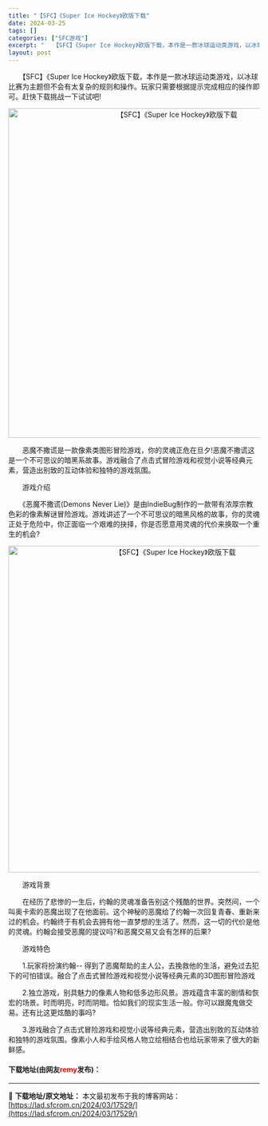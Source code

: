 ```yaml
---
title: "【SFC】《Super Ice Hockey》欧版下载"
date: 2024-03-25
tags: []
categories: ["SFC游戏"]
excerpt: "　　【SFC】《Super Ice Hockey》欧版下载，本作是一款冰球运动类游戏，以冰球比赛为主题但不会有太复杂的规则和操作。玩家只需要根据提示完成相应的操作即可。赶快下载挑战一下试试吧! 　　恶魔不撒谎是一款像素类图形冒险游戏，你的灵魂正危在旦夕!恶魔不撒谎这是一个不可思议的暗黑系故事。游戏融&hellip;"
layout: post
---
```


 <p>　　【SFC】《Super Ice Hockey》欧版下载，本作是一款冰球运动类游戏，以冰球比赛为主题但不会有太复杂的规则和操作。玩家只需要根据提示完成相应的操作即可。赶快下载挑战一下试试吧!</p> <p align="center"><img align="" border="0" src="https://lad.sfcrom.cn/wp-content/uploads/2024/03/20240325_6600d1b144e5d.png" width="660" alt="【SFC】《Super Ice Hockey》欧版下载" /></p> <p>　　恶魔不撒谎是一款像素类图形冒险游戏，你的灵魂正危在旦夕!恶魔不撒谎这是一个不可思议的暗黑系故事。游戏融合了点击式冒险游戏和视觉小说等经典元素，营造出别致的互动体验和独特的游戏氛围。</p> <p>　　游戏介绍</p> <p>　　《恶魔不撒谎(Demons Never Lie)》是由IndieBug制作的一款带有浓厚宗教色彩的像素解谜冒险游戏。游戏讲述了一个不可思议的暗黑风格的故事，你的灵魂正处于危险中，你正面临一个艰难的抉择，你是否愿意用灵魂的代价来换取一个重生的机会?</p> <p align="center"><img align="" border="0" src="https://lad.sfcrom.cn/wp-content/uploads/2024/03/20240325_6600d1b296b37.png" width="654" alt="【SFC】《Super Ice Hockey》欧版下载" /></p> <p>　　游戏背景</p> <p>　　在经历了悲惨的一生后，约翰的灵魂准备告别这个残酷的世界。突然间，一个叫奥卡索的恶魔出现了在他面前。这个神秘的恶魔给了约翰一次回复青春、重新来过的机会。约翰终于有机会去拥有他一直梦想的生活了。然而，这一切的代价是他的灵魂。约翰会接受恶魔的提议吗?和恶魔交易又会有怎样的后果?</p> <p>　　游戏特色</p> <p>　　1.玩家将扮演约翰-- 得到了恶魔帮助的主人公，去挽救他的生活，避免过去犯下的可怕错误。融合了点击式冒险游戏和视觉小说等经典元素的3D图形冒险游戏</p> <p>　　2.独立游戏，别具魅力的像素人物和低多边形风景。游戏蕴含丰富的剧情和恢宏的场景。时而明亮，时而阴暗。恰如我们的现实生活一般。你可以跟魔鬼做交易。还有比这更炫酷的事吗?</p> <p>　　3.游戏融合了点击式冒险游戏和视觉小说等经典元素，营造出别致的互动体验和独特的游戏氛围。像素小人和手绘风格人物立绘相结合也给玩家带来了很大的新鲜感。</p> <p><h4>下载地址(由网友<font color="red">remy</font>发布)：</h4></p> 

---
📖 **下载地址/原文地址：** 本文最初发布于我的博客网站：[https://lad.sfcrom.cn/2024/03/17529/](https://lad.sfcrom.cn/2024/03/17529/)
